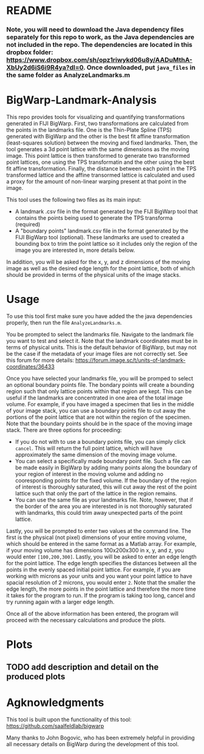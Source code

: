# README
### Note, you will need to download the Java dependency files separately for this repo to work, as the Java dependencies are not included in the repo. The dependencies are located in this dropbox folder: https://www.dropbox.com/sh/opz1riwykd06u8y/AADuMthA-XbUy2d6iS6i9R4ya?dl=0. Once downloaded, put `java_files` in the same folder as AnalyzeLandmarks.m

# BigWarp-Landmark-Analysis
This repo provides tools for visualizing and quantifying transformations generated in FIJI BigWarp. First, two transformations are calculated from the points in the landmarks file. One is the Thin-Plate Spline (TPS) generated with BigWarp and the other is the best fit affine transformation (least-squares solution) between the moving and fixed landmarks. Then, the tool generates a 3d point lattice with the same dimensions as the moving image. This point lattice is then transformed to generate two transformed point lattices, one using the TPS transformatin and the other using the best fit affine transformation. Finally, the distance between each point in the TPS transformed lattice and the affine transormed lattice is calculated and used a proxy for the amount of non-linear warping present at that point in the image. 

This tool uses the following two files as its main input:
* A landmark .csv file in the format generated by the FIJI BigWarp tool that contains the points being used to generate the TPS transforma (required)
 * A "boundary points" landmark.csv file in the format generated by the FIJI BigWarp tool (optional). These landmarks are used to created a bounding box to trim the point lattice so it includes only the region of the image you are interested in, more details below.
 
 In addition, you will be asked for the x, y, and z dimensions of the moving image as well as the desired edge length for the point lattice, both of which should be provided in terms of the physical units of the image stacks. 

# Usage
 
To use this tool first make sure you have added the the java dependencies properly, then run the file `AnalyzeLandmarks.m`. 

You be prompted to select the landmarks file. Navigate to the landmark file you want to test and select it. Note that the landmark coordinates must be in terms of physical units. This is the default behavior of BigWarp, but may not be the case if the metadata of your image files are not correctly set. See this forum for more details: https://forum.image.sc/t/units-of-landmark-coordinates/36433

Once you have selected your landmarks file, you will be promped to select an optional boundary points file. The bondary points will create a bounding region such that only lattice points within that region are kept. This can be useful if the landmarks are concentrated in one area of the total image volume. For example, if you have imaged a specimen that lies in the middle of your image stack, you can use a boundary points file to cut away the portions of the point lattice that are not within the region of the specimen. Note that the boundary points should be in the space of the moving image stack. There are three options for proceeding:
* If you do not with to use a boundary points file, you can simply click `cancel`. This will return the full point lattice, which will have approximately the same dimension of the moving image volume.
* You can select a specifically made boundary point file. Such a file can be made easily in BigWarp by adding many points along the boundary of your region of interest in the moving volume and adding no cooresponding points for the fixed volume. If the boundary of the region of interest is thoroughly saturated, this will cut away the rest of the point lattice such that only the part of the lattice in the region remains.
* You can use the same file as your landmarks file. Note, however, that if the border of the area you are interested in is not thoroughly saturated with landmarks, this could trim away unexpected parts of the point lattice.

Lastly, you will be prompted to enter two values at the command line. The first is the physical (not pixel) dimensions of your entire moving volume, which should be entered in the same format as a Matlab array. For example, if your moving volume has dimensions 100x200x300 in x, y, and z, you would enter `[100,200,300]`. Lastly, you will be asked to enter an edge length for the point lattice. The edge length specifies the distances between all the points in the evenly spaced initial point lattice. For example, if you are working with microns as your units and you want your point lattice to have spacial resolution of 2 microns, you would enter `2`. Note that the smaller the edge length, the more points in the point lattice and therefore the more time it takes for the program to run. If the program is taking too long, cancel and try running again with a larger edge length.

Once all of the above information has been entered, the program will proceed with the necessary calculations and produce the plots.

# Plots
## TODO add description and detail on the produced plots

# Agknowledgments

This tool is built upon the functionality of this tool:
https://github.com/saalfeldlab/bigwarp

Many thanks to John Bogovic, who has been extremely helpful in providing all necessary details on BigWarp during the development of this tool.



